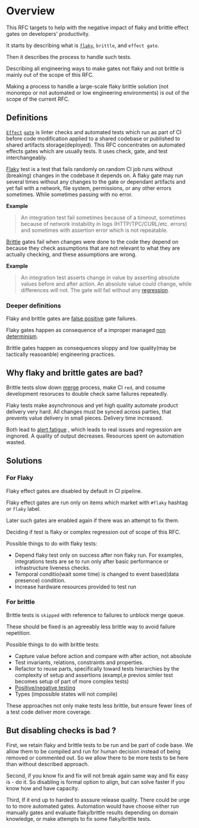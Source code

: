 # Overview

This RFC targets to help with the negative impact of flaky and brittle effect gates on developers' productivity.

It starts by describing what is [`flaky`](https://www.jetbrains.com/teamcity/ci-cd-guide/concepts/flaky-tests/
), `brittle`, and `effect gate`.

Then it describes the process to handle such tests.

Describing all engineering ways to make gates not flaky and not brittle is mainly out of the scope of this RFC.

Making a process to handle a large-scale flaky brittle solution (not monorepo or not automated or low engineering environments) is out of the scope of the current RFC. 

## Definitions

[`Effect`](https://docs.hercules-ci.com/hercules-ci/effects/) [`gate`](https://learn.microsoft.com/en-us/azure/devops/pipelines/release/approvals/gates?view=azure-devops) is linter checks 
and automated tests which run as part of CI before code modification applied to a shared codebase or published to shared artifacts storage(deployed). 
This RFC concentrates on automated effects gates which are usually tests. It uses check, gate, and test interchangeably.

[Flaky](https://docs.gitlab.com/ee/development/testing_guide/flaky_tests.html) test
is a test that fails randomly on random CI job runs without (breaking) changes in the codebase it depends on. 
A flaky gate may run several times without any changes to the gate or dependant artifacts
and yet fail with a network, file system, permissions, or any other errors sometimes. 
While sometimes passing with no error.
 
**Example**

> An integration test fail sometimes because of a timeout, sometimes because of network instability in logs (HTTP/TPC/CURL/etc. errors) and sometimes with assertion error which is not repeatable.

[Brittle](https://softwareengineering.stackexchange.com/questions/356236/definition-of-brittle-unit-tests) gates fail when changes were done to the code they depend on
because they check assumptions that are not relevant to what they are actually checking, and these assumptions are wrong.

**Example**

> An integration test asserts change in value by asserting absolute values before and after action. An absolute value could change, while differences will not. The gate will fail without any [regression](https://en.wikipedia.org/wiki/Regression_testing).

### Deeper definitions

Flaky and brittle gates are [false positive](https://en.wikipedia.org/wiki/False_positives_and_false_negatives) gate failures.

Flaky gates happen as consequence of a improper managed [non determinism](https://en.wikipedia.org/wiki/Nondeterministic_algorithm).

Brittle gates happen as consequences sloppy and low quality(may be tactically reasoanble) engineering practices.

## Why flaky and brittle gates are bad?

Brittle tests slow down [merge](https://mergify.com/features/merge-queue) process, make CI `red`, and cosume development resoruces to double check same failures repeatedly. 

Flaky tests make asynchronous and yet high quality automate product delivery very hard.  All changes must be synced across parties, that prevents value delivery in small pieces. Delivery time increased.

Both lead to [alert fatigue](https://en.wikipedia.org/wiki/Alarm_fatigue) , which leads to real issues and regression are ingnored. A quality of output decreases. Resources spent on automation wasted.

## Solutions

### For Flaky 

Flaky effect gates are disabled by default in CI pipeline.

Flaky effect gates are run only on items which market with `#flaky` hashtag or `flaky` label.

Later such gates are enabled again if there was an attempt to fix them.

Deciding if test is flaky or complex regression out of scope of this RFC. 


Possible things to do with flaky tests:

- Depend flaky test only on success after non flaky run. For examples, integrations tests are se to run only after basic performance or infrastructure liveness checks.
- Temporal conditio(wait some time) is changed to event based(data presence) condition.
- Increase hardware resources provided to test run

### For brittle

Brittle tests is `skipped` with reference to failures to unblock merge queue.

These should be fixed is an agreeably less brittle way to avoid failure repetition.

Possible things to do with brittle tests:

- Capture value before action and compare with after action, not absolute 
- Test invariants, relations, constraints and properties.
- Refactor to reuse parts, specifically toward tests hierarchies by the complexity of setup and assertions (exampl,e previos simler test becomes setup of part of more complex tests)
- [Positive/negative testing](https://www.guru99.com/positive-and-negative-testing.html)
- Types (impossible states will not compile)

These approaches not only make tests less brittle, but ensure fewer lines of a test code deliver more coverage.

## But disabling checks is bad ? 

First, we retain flaky and brittle tests to be run and be part of code base. We allow them to be compiled and run for human decision instead of being removed or commented out. So we allow there to be more tests to be here than without described approach.

Second, if you know fix and fix will not break again same way and fix easy is - do it. So disabling is formal option to align, but can solve faster if you know how and have capacity.

Third, 
If it end up to harded to asssure release quality. There could be urge to to more automated gates.  Automation would have choose either run manually gates and evaluate flaky/brittle results depending on domain knowledge, or make attempts to fix some flaky/brittle tests.
